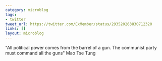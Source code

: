 ```yaml
---
category: microblog
tags:
- twitter
tweet_url: https://twitter.com/ExMember/status/293520263830712320
links: []
layout: microblog
---
```

"All political power comes from the barrel of a gun. The communist party must command all the guns" Mao Tse Tung
